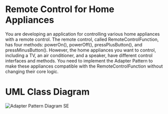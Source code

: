 # Remote Control for Home Appliances
You are developing an application for controlling various home appliances with a remote control. The remote control, called RemoteControlFunction, has four methods: powerOn(), powerOff(), pressPlusButton(), and pressMinusButton(). However, the home appliances you want to control, including a TV, an air conditioner, and a speaker, have different control interfaces and methods. You need to implement the Adapter Pattern to make these appliances compatible with the RemoteControlFunction without changing their core logic.
# UML Class Diagram
![Adapter Pattern Diagram SE](https://github.com/neoalaricv/adapterPattern/assets/142380105/1648379e-dbc2-4988-9642-684aa4128237)
